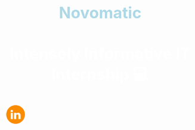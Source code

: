 <h1 align="center" style="color: lightblue; font-size: 300%" > Novomatic </h1>
<h3 align="center" style="color: White; font-size: 300%" > Intensely Informative IT Internship 💻 </h3>
<p1 align="center">
<a href="https://novomatic-tech.com/internships"><img width=50" alt="Linkedin" title="Novomatic" src="https://github.com/Ligas10105/Ligas10105/blob/main/icons/linkedin.png"/></a>
</p1>